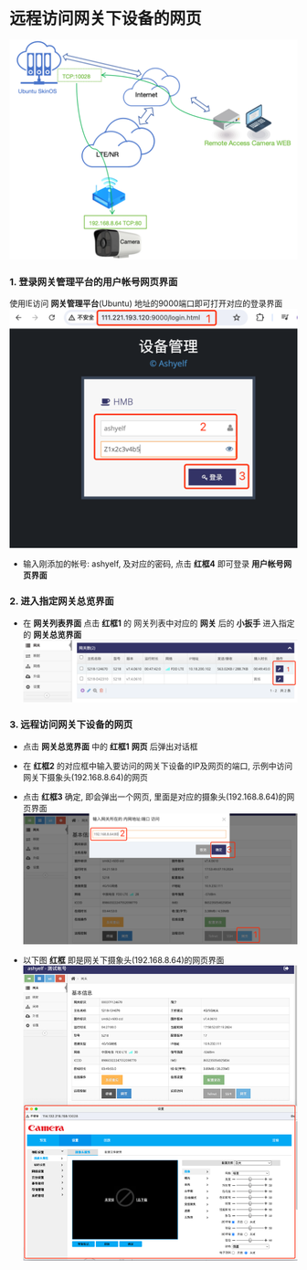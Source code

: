 

# 远程访问网关下设备的网页

![avatar](./gateway_device_ui.jpg)   

###  1. 登录网关管理平台的用户帐号网页界面   

使用IE访问 **网关管理平台**(Ubuntu) 地址的9000端口即可打开对应的登录界面   
![avatar](./ashyelf_login_cn.jpg)   
- 输入刚添加的帐号: ashyelf, 及对应的密码, 点击 **红框4** 即可登录 **用户帐号网页界面**   

### 2. 进入指定网关总览界面

- 在 **网关列表界面** 点击 **红框1** 的 网关列表中对应的 **网关** 后的 **小扳手** 进入指定的 **网关总览界面**   
![avatar](./gwlist_select_cn.jpg)   
 
### 3. 远程访问网关下设备的网页

- 点击 **网关总览界面** 中的 **红框1** **网页** 后弹出对话框
- 在 **红框2** 的对应框中输入要访问的网关下设备的IP及网页的端口, 示例中访问网关下摄象头(192.168.8.64)的网页   
- 点击 **红框3** 确定, 即会弹出一个网页, 里面是对应的摄象头(192.168.8.64)的网页界面   
![avatar](./gateway_device_uiopen_cn.jpg)   

- 以下图 **红框** 即是网关下摄象头(192.168.8.64)的网页界面   
![avatar](./gateway_device_ui_cn.jpg)   


